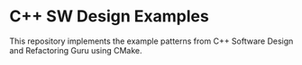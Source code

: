 # C++ SW Design Examples

This repository implements the example patterns from C++ Software Design and Refactoring Guru using CMake.
